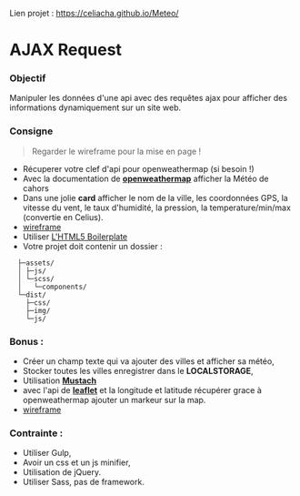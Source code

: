 Lien projet : https://celiacha.github.io/Meteo/ 



# AJAX Request

### Objectif

Manipuler les données d'une api avec des requêtes ajax pour afficher des informations dynamiquement sur un site web.

### Consigne

> Regarder le wireframe pour la mise en page !

- Récuperer votre clef d'api pour openweathermap (si besoin !)
- Avec la documentation de **[openweathermap](https://www.openweathermap.org/current)** afficher la Météo de cahors
- Dans une jolie **card** afficher le nom de la ville, les coordonnées GPS, la vitesse du vent, le taux d'humidité, la pression, la temperature/min/max (convertie en Celius).
- [wireframe](https://screenshots.firefox.com/R6pn3jl26dmekiwp/wireframe.cc)
- Utiliser [L'HTML5 Boilerplate](https://raw.githubusercontent.com/h5bp/html5-boilerplate/master/src/index.html)
- Votre projet doit contenir un dossier :
```
  ├─assets/
  │ ├─js/
  │ └─scss/
  │   └─components/
  └─dist/
    ├─css/
    ├─img/
    └─js/
```

### Bonus :

- Créer un champ texte qui va ajouter des villes et afficher sa météo,
- Stocker toutes les villes enregistrer dans le **LOCALSTORAGE**,
- Utilisation **[Mustach](https://github.com/janl/mustache.js)**
- avec l'api de **[leaflet](http://leafletjs.com/reference-1.2.0.html)** et la longitude et latitude récupérer grace à openweathermap ajouter un markeur sur la map.
- [wireframe](https://screenshots.firefox.com/slzlhIC4fXZysQLU/wireframe.cc)

### Contrainte : 

- Utiliser Gulp,
- Avoir un css et un js minifier,
- Utilisation de jQuery.
- Utiliser Sass, pas de framework.
